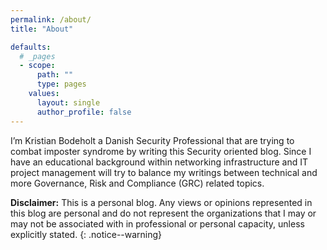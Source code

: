 ```yaml
---
permalink: /about/
title: "About"

defaults:
  # _pages
  - scope:
      path: ""
      type: pages
    values:
      layout: single
      author_profile: false
---
```


I’m Kristian Bodeholt a Danish Security Professional that are trying to combat imposter syndrome by writing this Security oriented blog. Since I have an educational background within networking infrastructure and IT project management will try to balance my writings between technical and more Governance, Risk and Compliance (GRC) related topics.    

**Disclaimer:** This is a personal blog. Any views or opinions represented in this blog are personal and do not represent the organizations that I may or may not be associated with in professional or personal capacity, unless explicitly stated.
{: .notice--warning}
